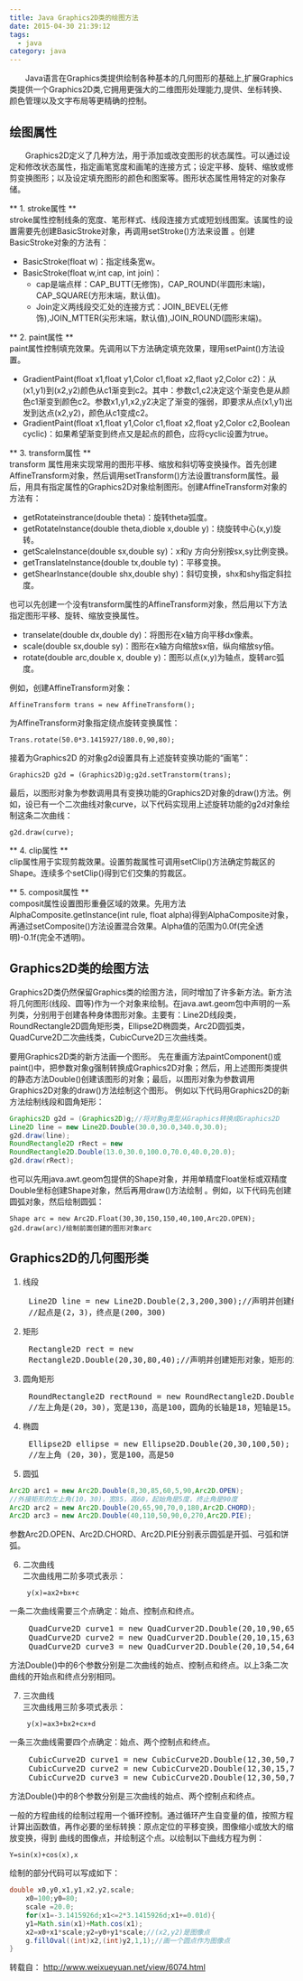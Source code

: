 ```yaml
---
title: Java Graphics2D类的绘图方法
date: 2015-04-30 21:39:12
tags: 
  - java
category: java
---
```


&emsp;&emsp;Java语言在Graphics类提供绘制各种基本的几何图形的基础上,扩展Graphics类提供一个Graphics2D类,它拥用更强大的二维图形处理能力,提供、坐标转换、颜色管理以及文字布局等更精确的控制。

##  绘图属性

&emsp;&emsp;Graphics2D定义了几种方法，用于添加或改变图形的状态属性。可以通过设定和修改状态属性，指定画笔宽度和画笔的连接方式；设定平移、旋转、缩放或修剪变换图形；以及设定填充图形的颜色和图案等。图形状态属性用特定的对象存储。  
  
** 1\. stroke属性 **   
stroke属性控制线条的宽度、笔形样式、线段连接方式或短划线图案。该属性的设置需要先创建BasicStroke对象，再调用setStroke()方法来设置
。创建BasicStroke对象的方法有：
<!-- more -->
  * BasicStroke(float w)：指定线条宽w。 
  * BasicStroke(float w,int cap, int join)： 
    * cap是端点样：CAP_BUTT(无修饰)，CAP_ROUND(半圆形末端)，CAP_SQUARE(方形末端，默认值)。 
    * Join定义两线段交汇处的连接方式：JOIN_BEVEL(无修饰),JOIN_MTTER(尖形末端，默认值),JOIN_ROUND(圆形末端)。 
  
** 2\. paint属性 **   
paint属性控制填充效果。先调用以下方法确定填充效果，理用setPaint()方法设置。

  * GradientPaint(float x1,float y1,Color c1,float x2,flaot y2,Color c2)：从(x1,y1)到(x2,y2)颜色从c1渐变到c2。其中：参数c1,c2决定这个渐变色是从颜色c1渐变到颜色c2。参数x1,y1,x2,y2决定了渐变的强弱，即要求从点(x1,y1)出发到达点(x2,y2)，颜色从c1变成c2。 
  * GradientPaint(float x1,float y1,Color c1,float x2,float y2,Color c2,Boolean cyclic)：如果希望渐变到终点又是起点的颜色，应将cyclic设置为true。 
  
** 3\. transform属性 **   
transform 属性用来实现常用的图形平移、缩放和斜切等变换操作。首先创建AffineTransform对象，然后调用setTransform()方法设置transform属性。最后，用具有指定属性的Graphics2D对象绘制图形。创建AffineTransform对象的方法有：

  * getRotateinstrance(double theta)：旋转theta弧度。 
  * getRotateInstance(double theta,dioble x,double y)：绕旋转中心(x,y)旋转。 
  * getScaleInstance(double sx,double sy)：x和y 方向分别按sx,sy比例变换。 
  * getTranslateInstance(double tx,double ty)：平移变换。 
  * getShearInstance(double shx,double shy)：斜切变换，shx和shy指定斜拉度。 
  
也可以先创建一个没有transform属性的AffineTransform对象，然后用以下方法指定图形平移、旋转、缩放变换属性。

  * transelate(double dx,double dy)：将图形在x轴方向平移dx像素。 
  * scale(double sx,double sy)：图形在x轴方向缩放sx倍，纵向缩放sy倍。 
  * rotate(double arc,double x, double y)：图形以点(x,y)为轴点，旋转arc弧度。 
  
例如，创建AffineTransform对象：  

	AffineTransform trans = new AffineTransform();  
为AffineTransform对象指定绕点旋转变换属性：  

	Trans.rotate(50.0*3.1415927/180.0,90,80);  
接着为Graphics2D 的对象g2d设置具有上述旋转变换功能的“画笔”：  

	Graphics2D g2d = (Graphics2D)g;g2d.setTranstorm(trans);  
最后，以图形对象为参数调用具有变换功能的Graphics2D对象的draw()方法。例如，设已有一个二次曲线对象curve，以下代码实现用上述旋转功能的g2d对象绘制这条二次曲线：

	g2d.draw(curve);  
  
** 4\. clip属性 **   
clip属性用于实现剪裁效果。设置剪裁属性可调用setClip()方法确定剪裁区的Shape。连续多个setClip()得到它们交集的剪裁区。  
  
** 5\. composit属性 **   
composit属性设置图形重叠区域的效果。先用方法AlphaComposite.getInstance(int rule, float alpha)得到AlphaComposite对象，再通过setComposite()方法设置混合效果。Alpha值的范围为0.0f(完全透明)-0.1f(完全不透明)。

##  Graphics2D类的绘图方法

Graphics2D类仍然保留Graphics类的绘图方法，同时增加了许多新方法。新方法将几何图形(线段、圆等)作为一个对象来绘制。在java.awt.geom包中声明的一系列类，分别用于创建各种身体图形对象。主要有：Line2D线段类，RoundRectangle2D圆角矩形类，Ellipse2D椭圆类，Arc2D圆弧类，QuadCurve2D二次曲线类，CubicCurve2D三次曲线类。  
  
要用Graphics2D类的新方法画一个图形。  先在重画方法paintComponent()或paint()中，把参数对象g强制转换成Graphics2D对象；然后，用上述图形类提供的静态方法Double()创建该图形的对象；最后，以图形对象为参数调用Graphics2D对象的draw()方法绘制这个图形。
例如以下代码用Graphics2D的新方法绘制线段和圆角矩形：  
```JAVA
Graphics2D g2d = (Graphics2D)g;//将对象g类型从Graphics转换成Graphics2D  
Line2D line = new Line2D.Double(30.0,30.0,340.0,30.0);  
g2d.draw(line);  
RoundRectangle2D rRect = new
RoundRectangle2D.Double(13.0,30.0,100.0,70.0,40.0,20.0);  
g2d.draw(rRect);  
```
也可以先用java.awt.geom包提供的Shape对象，并用单精度Float坐标或双精度Double坐标创建Shape对象，然后再用draw()方法绘制
。例如，以下代码先创建圆弧对象，然后绘制圆弧： 

	Shape arc = new Arc2D.Float(30,30,150,150,40,100,Arc2D.OPEN);  
	g2d.draw(arc)/绘制前面创建的图形对象arc

##  Graphics2D的几何图形类

1. 线段   
<pre>
	Line2D line = new Line2D.Double(2,3,200,300);//声明并创建线段对象  
	//起点是(2，3)，终点是(200，300)
</pre>
2. 矩形   
<pre>
	Rectangle2D rect = new
	Rectangle2D.Double(20,30,80,40);//声明并创建矩形对象，矩形的左上角是(20，30)，宽是300，高是40
</pre>
3. 圆角矩形   
<pre>
	RoundRectangle2D rectRound = new RoundRectangle2D.Double(20,30,130,100,18,15);  
	//左上角是(20，30)，宽是130，高是100，圆角的长轴是18，短轴是15。
</pre>
4. 椭圆   
<pre>
	Ellipse2D ellipse = new Ellipse2D.Double(20,30,100,50);  
	//左上角 (20，30)，宽是100，高是50
</pre>
5. 圆弧   
```JAVA
Arc2D arc1 = new Arc2D.Double(8,30,85,60,5,90,Arc2D.OPEN);  
//外接矩形的左上角(10，30)，宽85，高60，起始角是5度，终止角是90度  
Arc2D arc2 = new Arc2D.Double(20,65,90,70,0,180,Arc2D.CHORD);  
Arc2D arc3 = new Arc2D.Double(40,110,50,90,0,270,Arc2D.PIE);  
```
参数Arc2D.OPEN、Arc2D.CHORD、Arc2D.PIE分别表示圆弧是开弧、弓弧和饼弧。

6. 二次曲线   
二次曲线用二阶多项式表示：  

		y(x)=ax2+bx+c  
一条二次曲线需要三个点确定：始点、控制点和终点。 
<pre>
	QuadCurve2D curve1 = new QuadCurver2D.Double(20,10,90,65,55,115);  
	QuadCurve2D curve2 = new QuadCurver2D.Double(20,10,15,63,55,115);  
	QuadCurve2D curve3 = new QuadCurver2D.Double(20,10,54,64,55,115);  
</pre>
方法Double()中的6个参数分别是二次曲线的始点、控制点和终点。以上3条二次曲线的开始点和终点分别相同。

7. 三次曲线   
三次曲线用三阶多项式表示： 

		y(x)=ax3+bx2+cx+d

一条三次曲线需要四个点确定：始点、两个控制点和终点。  
<pre>
	CubicCurve2D curve1 = new CubicCurve2D.Double(12,30,50,75,15,15,115,93);  
	CubicCurve2D curve2 = new CubicCurve2D.Double(12,30,15,70,20,25,35,94);  
	CubicCurve2D curve3 = new CubicCurve2D.Double(12,30,50,75,20,95,95,95);  
</pre>
方法Double()中的8个参数分别是三次曲线的始点、两个控制点和终点。

  
一般的方程曲线的绘制过程用一个循环控制。通过循环产生自变量的值，按照方程计算出函数值，再作必要的坐标转换：原点定位的平移变换，图像缩小或放大的缩放变换，得到
曲线的图像点，并绘制这个点。以绘制以下曲线方程为例：  

	Y=sin(x)+cos(x),x  

绘制的部分代码可以写成如下：  
```JAVA
double x0,y0,x1,y1,x2,y2,scale;  
    x0=100;y0=80;  
    scale =20.0;  
    for(x1=-3.1415926d;x1<=2*3.1415926d;x1+=0.01d){  
    y1=Math.sin(x1)+Math.cos(x1);  
    x2=x0+x1*scale;y2=y0+y1*scale;//(x2,y2)是图像点  
    g.fillOval((int)x2,(int)y2,1,1);//画一个圆点作为图像点  
}
```
  

转载自： [ http://www.weixueyuan.net/view/6074.html
](http://www.weixueyuan.net/view/6074.html)  

